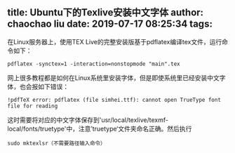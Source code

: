 title: Ubuntu下的Texlive安装中文字体
author: chaochao liu
date: 2019-07-17 08:25:34
tags:
---
在Linux服务器上，使用TEX Live的完整安装版基于pdflatex编译tex文件，运行命令如下：

```
pdflatex -synctex=1 -interaction=nonstopmode "main".tex
```

网上很多教程都是如何在Linux系统里安装字体，但是即使系统里已经安装中文字体，也会报如下错误：

```
!pdfTeX error: pdflatex (file simhei.ttf): cannot open TrueType font file for reading 
```

这时需要将对应的中文字体保存到'usr/local/texlive/texmf-local/fonts/truetype'中，注意’truetype‘文件夹命名正确。然后执行

```
sudo mktexlsr（不需要路径输入命令）
```